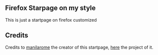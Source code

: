 ## Firefox Starpage on my style

This is just a startpage on firefox customized

## Credits

Credits to [manilarome](https://github.com/manilarome) the creator of this startpage, [here](https://github.com/manilarome/the-glorious-startpage) the project of it.
